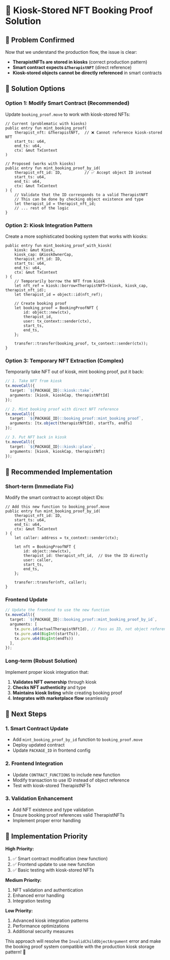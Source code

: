 # 🏪 Kiosk-Stored NFT Booking Proof Solution

## 🎯 **Problem Confirmed**

Now that we understand the production flow, the issue is clear:

- **TherapistNFTs are stored in kiosks** (correct production pattern)
- **Smart contract expects `&TherapistNFT`** (direct reference)
- **Kiosk-stored objects cannot be directly referenced** in smart contracts

## 🔧 **Solution Options**

### **Option 1: Modify Smart Contract (Recommended)**

Update `booking_proof.move` to work with kiosk-stored NFTs:

```move
// Current (problematic with kiosks)
public entry fun mint_booking_proof(
    therapist_nft: &TherapistNFT,  // ❌ Cannot reference kiosk-stored NFT
    start_ts: u64,
    end_ts: u64,
    ctx: &mut TxContext
)

// Proposed (works with kiosks)
public entry fun mint_booking_proof_by_id(
    therapist_nft_id: ID,          // ✅ Accept object ID instead
    start_ts: u64,
    end_ts: u64,
    ctx: &mut TxContext
) {
    // Validate that the ID corresponds to a valid TherapistNFT
    // This can be done by checking object existence and type
    let therapist_id = therapist_nft_id;
    // ... rest of the logic
}
```

### **Option 2: Kiosk Integration Pattern**

Create a more sophisticated booking system that works with kiosks:

```move
public entry fun mint_booking_proof_with_kiosk(
    kiosk: &mut Kiosk,
    kiosk_cap: &KioskOwnerCap,
    therapist_nft_id: ID,
    start_ts: u64,
    end_ts: u64,
    ctx: &mut TxContext
) {
    // Temporarily borrow the NFT from kiosk
    let nft_ref = kiosk::borrow<TherapistNFT>(kiosk, kiosk_cap, therapist_nft_id);
    let therapist_id = object::id(nft_ref);
    
    // Create booking proof
    let booking_proof = BookingProofNFT {
        id: object::new(ctx),
        therapist_id,
        user: tx_context::sender(ctx),
        start_ts,
        end_ts,
    };
    
    transfer::transfer(booking_proof, tx_context::sender(ctx));
}
```

### **Option 3: Temporary NFT Extraction (Complex)**

Temporarily take NFT out of kiosk, mint booking proof, put it back:

```typescript
// 1. Take NFT from kiosk
tx.moveCall({
  target: `${PACKAGE_ID}::kiosk::take`,
  arguments: [kiosk, kioskCap, therapistNftId]
});

// 2. Mint booking proof with direct NFT reference
tx.moveCall({
  target: `${PACKAGE_ID}::booking_proof::mint_booking_proof`,
  arguments: [tx.object(therapistNftId), startTs, endTs]
});

// 3. Put NFT back in kiosk
tx.moveCall({
  target: `${PACKAGE_ID}::kiosk::place`,
  arguments: [kiosk, kioskCap, therapistNft]
});
```

## 🚀 **Recommended Implementation**

### **Short-term (Immediate Fix)**

Modify the smart contract to accept object IDs:

```move
// Add this new function to booking_proof.move
public entry fun mint_booking_proof_by_id(
    therapist_nft_id: ID,
    start_ts: u64,
    end_ts: u64,
    ctx: &mut TxContext
) {
    let caller: address = tx_context::sender(ctx);
    
    let nft = BookingProofNFT {
        id: object::new(ctx),
        therapist_id: therapist_nft_id,  // Use the ID directly
        user: caller,
        start_ts,
        end_ts,
    };

    transfer::transfer(nft, caller);
}
```

### **Frontend Update**

```typescript
// Update the frontend to use the new function
tx.moveCall({
  target: `${PACKAGE_ID}::booking_proof::mint_booking_proof_by_id`,
  arguments: [
    tx.pure.id(actualTherapistNftId), // Pass as ID, not object reference
    tx.pure.u64(BigInt(startTs)),
    tx.pure.u64(BigInt(endTs))
  ],
});
```

### **Long-term (Robust Solution)**

Implement proper kiosk integration that:
1. **Validates NFT ownership** through kiosk
2. **Checks NFT authenticity** and type
3. **Maintains kiosk listing** while creating booking proof
4. **Integrates with marketplace flow** seamlessly

## 🎯 **Next Steps**

### **1. Smart Contract Update**
- Add `mint_booking_proof_by_id` function to `booking_proof.move`
- Deploy updated contract
- Update `PACKAGE_ID` in frontend config

### **2. Frontend Integration**
- Update `CONTRACT_FUNCTIONS` to include new function
- Modify transaction to use ID instead of object reference
- Test with kiosk-stored TherapistNFTs

### **3. Validation Enhancement**
- Add NFT existence and type validation
- Ensure booking proof references valid TherapistNFTs
- Implement proper error handling

## 🔧 **Implementation Priority**

**High Priority:**
1. ✅ Smart contract modification (new function)
2. ✅ Frontend update to use new function
3. ✅ Basic testing with kiosk-stored NFTs

**Medium Priority:**
1. NFT validation and authentication
2. Enhanced error handling
3. Integration testing

**Low Priority:**
1. Advanced kiosk integration patterns
2. Performance optimizations
3. Additional security measures

This approach will resolve the `InvalidChildObjectArgument` error and make the booking proof system compatible with the production kiosk storage pattern! 🎉
